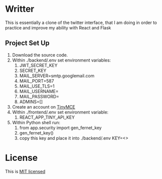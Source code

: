 # Writter

This is essentially a clone of the twitter interface, that I am doing in order to practice and improve my ability with React and Flask


## Project Set Up

1. Download the source code.
2. Within ./backend/.env set environment variables:
    1. JWT_SECRET_KEY
    2. SECRET_KEY
    3. MAIL_SERVER=smtp.googlemail.com
    4. MAIL_PORT=587
    5. MAIL_USE_TLS=1
    6. MAIL_USERNAME=<emailusername>
    7. MAIL_PASSWORD=<emailPassword>
    8. ADMINS=[<AdminEmailAddresses>]
3. Create an account on [TinyMCE](https://www.tiny.cloud/ "Rich Text editor")
4. Within ./frontend/.env set environment variable:
    1. REACT_APP_TINY_API_KEY
5. Within Python shell run:
    1. from app.security import gen_fernet_key
    2. gen_fernet_key()
    3. copy this key and place it into ./backend/.env
        KEY=<<copiedkey>>


# License

This is [MIT licensed](https://github.com/facebook/react/blob/master/LICENSE)

